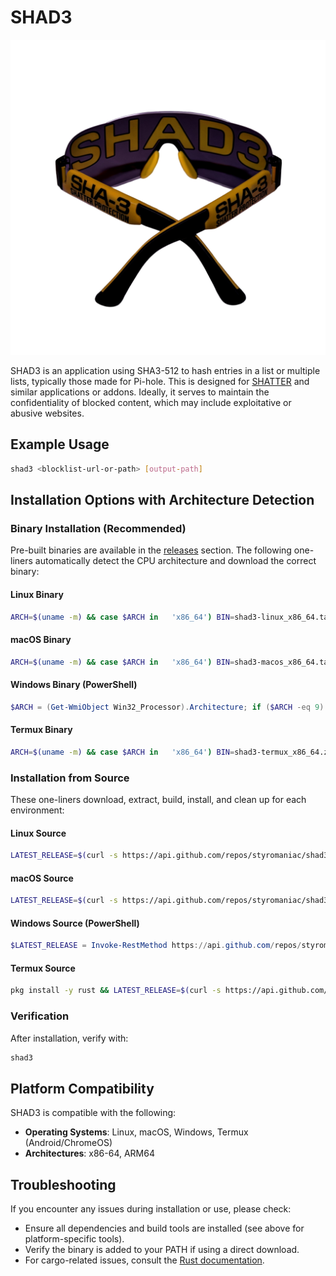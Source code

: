 # SHAD3

<img src='./SHAD3.png' alt='SHAD3 logo' style='max-width: 100%; height: auto;'>

SHAD3 is an application using SHA3-512 to hash entries in a list or multiple lists, typically those made for Pi-hole. This is designed for [SHATTER](https://addons.mozilla.org/en-US/firefox/addon/shatt3r/) and similar applications or addons. Ideally, it serves to maintain the confidentiality of blocked content, which may include exploitative or abusive websites.

## Example Usage
```bash
shad3 <blocklist-url-or-path> [output-path]
```

## Installation Options with Architecture Detection

### Binary Installation (Recommended)
Pre-built binaries are available in the [releases](https://github.com/styromaniac/shad3/releases) section. The following one-liners automatically detect the CPU architecture and download the correct binary:

#### Linux Binary
```bash
ARCH=$(uname -m) && case $ARCH in   'x86_64') BIN=shad3-linux_x86_64.tar.gz ;;   'aarch64') BIN=shad3-linux_aarch64.tar.gz ;;   *) echo 'Unsupported architecture: $ARCH' && exit 1 ;; esac && curl -LO https://github.com/styromaniac/shad3/releases/latest/download/$BIN && tar -xzf $BIN && sudo mv shad3 /usr/local/bin && rm -rf $BIN
```

#### macOS Binary
```bash
ARCH=$(uname -m) && case $ARCH in   'x86_64') BIN=shad3-macos_x86_64.tar.gz ;;   'aarch64') BIN=shad3-macos_aarch64.tar.gz ;;   *) echo 'Unsupported architecture: $ARCH' && exit 1 ;; esac && curl -LO https://github.com/styromaniac/shad3/releases/latest/download/$BIN && tar -xzf $BIN && sudo mv shad3 /usr/local/bin && rm -rf $BIN
```

#### Windows Binary (PowerShell)
```powershell
$ARCH = (Get-WmiObject Win32_Processor).Architecture; if ($ARCH -eq 9) { $BIN = 'shad3-windows_x86_64.zip' } elseif ($ARCH -eq 5) { $BIN = 'shad3-windows_aarch64.zip' } else { Write-Host 'Unsupported architecture: $ARCH' -ForegroundColor Red; exit } Invoke-WebRequest -Uri https://github.com/styromaniac/shad3/releases/latest/download/$BIN -OutFile $BIN; Expand-Archive -Path $BIN -DestinationPath .; Move-Item -Path .\shad3.exe -Destination $env:ProgramFiles\shad3.exe; Remove-Item -Recurse -Force $BIN
```

#### Termux Binary
```bash
ARCH=$(uname -m) && case $ARCH in   'x86_64') BIN=shad3-termux_x86_64.zip ;;   'aarch64') BIN=shad3-termux_aarch64.zip ;;   *) echo 'Unsupported architecture: $ARCH' && exit 1 ;; esac && curl -LO https://github.com/styromaniac/shad3/releases/latest/download/$BIN && unzip $BIN && mv shad3 ~/../usr/bin && rm -rf $BIN
```

### Installation from Source

These one-liners download, extract, build, install, and clean up for each environment:

#### Linux Source
```bash
LATEST_RELEASE=$(curl -s https://api.github.com/repos/styromaniac/shad3/releases/latest | grep tarball_url | cut -d '"' -f 4) && curl -L $LATEST_RELEASE -o shad3_latest.tar.gz && tar -xzf shad3_latest.tar.gz && cd styromaniac-shad3* && cargo build --release && sudo mv target/release/shad3 /usr/local/bin && cd .. && rm -rf styromaniac-shad3* shad3_latest.tar.gz
```

#### macOS Source
```bash
LATEST_RELEASE=$(curl -s https://api.github.com/repos/styromaniac/shad3/releases/latest | grep tarball_url | cut -d '"' -f 4) && curl -L $LATEST_RELEASE -o shad3_latest.tar.gz && tar -xzf shad3_latest.tar.gz && cd styromaniac-shad3* && cargo build --release && sudo mv target/release/shad3 /usr/local/bin && cd .. && rm -rf styromaniac-shad3* shad3_latest.tar.gz
```

#### Windows Source (PowerShell)
```powershell
$LATEST_RELEASE = Invoke-RestMethod https://api.github.com/repos/styromaniac/shad3/releases/latest | ForEach-Object { $_.zipball_url }; Invoke-WebRequest -Uri $LATEST_RELEASE -OutFile latest.zip; Expand-Archive -Path latest.zip -DestinationPath .; cd styromaniac-shad3*; cargo build --release; Move-Item -Path .\target\release\shad3.exe -Destination $env:ProgramFiles\shad3.exe; cd ..; Remove-Item -Recurse -Force styromaniac-shad3* latest.zip
```

#### Termux Source
```bash
pkg install -y rust && LATEST_RELEASE=$(curl -s https://api.github.com/repos/styromaniac/shad3/releases/latest | grep tarball_url | cut -d '"' -f 4) && curl -L $LATEST_RELEASE -o shad3_latest.tar.gz && tar -xzf shad3_latest.tar.gz && cd styromaniac-shad3* && cargo build --release && mv target/release/shad3 ~/../usr/bin && cd .. && rm -rf styromaniac-shad3* shad3_latest.tar.gz
```

### Verification
After installation, verify with:
```bash
shad3
```

## Platform Compatibility

SHAD3 is compatible with the following:
- **Operating Systems**: Linux, macOS, Windows, Termux (Android/ChromeOS)
- **Architectures**: x86-64, ARM64

## Troubleshooting

If you encounter any issues during installation or use, please check:
- Ensure all dependencies and build tools are installed (see above for platform-specific tools).
- Verify the binary is added to your PATH if using a direct download.
- For cargo-related issues, consult the [Rust documentation](https://doc.rust-lang.org/cargo/).
